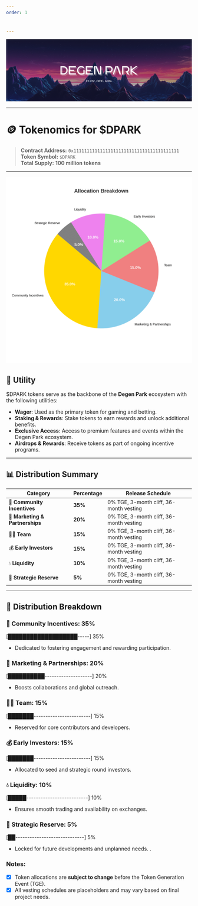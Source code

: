 ```yaml
---
order: 1


---
```

![](/dptwitter.png)

---

# 🪙 Tokenomics for $DPARK

> **Contract Address:** `0x1111111111111111111111111111111111111111`  
> **Token Symbol:** `$DPARK`  
> **Total Supply:** **100 million tokens**

---

![$DPARK Tokenomics](/tokenomics.gif)

## 🎯 Utility

$DPARK tokens serve as the backbone of the **Degen Park** ecosystem with the following utilities:

- **Wager**: Used as the primary token for gaming and betting.
- **Staking & Rewards**: Stake tokens to earn rewards and unlock additional benefits.
- **Exclusive Access**: Access to premium features and events within the Degen Park ecosystem.
- **Airdrops & Rewards**: Receive tokens as part of ongoing incentive programs.

---

## 📊 Distribution Summary

| **Category**              | **Percentage** | **Release Schedule**                          |
|---------------------------|----------------|-----------------------------------------------|
| 🏅 **Community Incentives** | **35%**       | 0% TGE, 3-month cliff, 36-month vesting       |
| 🌟 **Marketing & Partnerships** | **20%** | 0% TGE, 3-month cliff, 36-month vesting       |
| 👩‍💻 **Team**                | **15%**       | 0% TGE, 3-month cliff, 36-month vesting       |
| 💰 **Early Investors**      | **15%**       | 0% TGE, 3-month cliff, 36-month vesting       |
| 💧 **Liquidity**            | **10%**       | 0% TGE, 3-month cliff, 36-month vesting       |
| 🚀 **Strategic Reserve**    | **5%**        | 0% TGE, 3-month cliff, 36-month vesting       |

---

📜 Distribution Breakdown
-----------------------------

### 🏅 Community Incentives: 35%

\[███████████████████-----\] 35%

* Dedicated to fostering engagement and rewarding participation.
    
### 🌟 Marketing & Partnerships: 20%

\[██████████--------------------\] 20%

* Boosts collaborations and global outreach.

### 👩‍💻 Team: 15%

\[███████------------------------\] 15%

* Reserved for core contributors and developers.


### 💰 Early Investors: 15%

\[███████------------------------\] 15%

* Allocated to seed and strategic round investors.


### 💧 Liquidity: 10%

\[█████--------------------------\] 10%

* Ensures smooth trading and availability on exchanges.

### 🚀 Strategic Reserve: 5%

\[██-----------------------------\] 5%

* Locked for future developments and unplanned needs.
.
    

### Notes:

- [x] Token allocations are **subject to change** before the Token Generation Event (TGE).
- [x] All vesting schedules are placeholders and may vary based on final project needs.